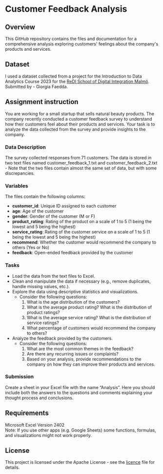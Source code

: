 # Customer Feedback Analysis

## Overview
This GitHub repository contains the files and documentation for a comprehensive analysis exploring customers' feelings about the company's products and services.

## Dataset
I used a dataset collected from a project for the Introduction to Data Analytics Course 2023 for the [ReDI School of Digital Integration Malmö](https://www.redi-school.org/redi-school-malmo). Submitted by - Giorgia Faedda.

## Assignment instruction
You are working for a small startup that sells natural beauty products. The company recently conducted a customer feedback survey to understand how their customers feel about their products and services. Your task is to analyze the data collected from the survey and provide insights to the company.

### Data Description
The survey collected responses from 71 customers. The data is stored in two text files named customer_feedback_1.txt and customer_feedback_2.txt - Note that the two files contain almost the same set of data, but with some discrepancies.

### Variables
The files contain the following columns:
- **customer_id**: Unique ID assigned to each customer
- **age**: Age of the customer
- **gender**: Gender of the customer (M or F)
- **product_rating**: Rating of the product on a scale of 1 to 5 (1 being the lowest and 5 being the highest)
- **service_rating**: Rating of the customer service on a scale of 1 to 5 (1 being the lowest and 5 being the highest)
- **recommend**: Whether the customer would recommend the company to others (Yes or No)
- **feedback**: Open-ended feedback provided by the customer

### Tasks
- Load the data from the text files to Excel. 
- Clean and manipulate the data if necessary (e.g., remove duplicates, handle missing values, etc.).
- Explore the data using descriptive statistics and visualizations. 
  - Consider the following questions:
    1. What is the age distribution of the customers?
    2. What is the average product rating? What is the distribution of product ratings?
    3. What is the average service rating? What is the distribution of service ratings?
    4. What percentage of customers would recommend the company to others?
- Analyze the feedback provided by the customers.
  - Consider the following questions:
    1. What are the most common themes in the feedback?
    2. Are there any recurring issues or complaints?
    3. Based on your analysis, provide recommendations to the company on how they can improve their products and services.

### Submission
Create a sheet in your Excel file with the name “Analysis”. Here you should include both the answers to the questions and  comments explaining your thought process and conclusions.

## Requirements
Microsoft Excel Version 2402<br/>
Note: If you use other apps (e.g. Google Sheets) some functions, formulas, and visualizations might not work properly.

## License
This project is licensed under the Apache License - see the [licence](./LICENSE) file for details.
